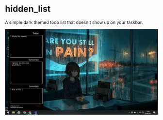 # hidden_list
A simple dark themed todo list that doesn't show up on your taskbar.

![alt text](https://github.com/KyleKun/hidden_list/blob/master/img/hidden_list.PNG)
